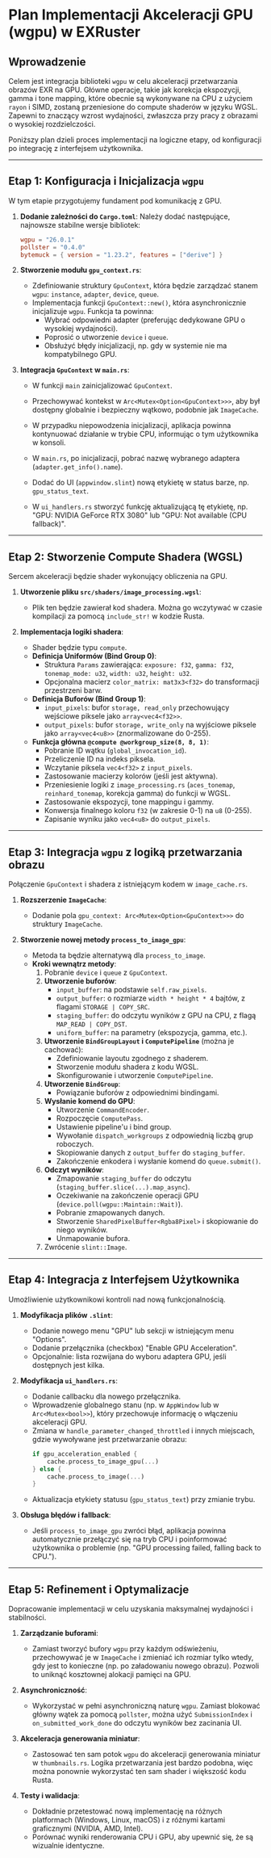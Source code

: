 # Plan Implementacji Akceleracji GPU (wgpu) w EXRuster

## Wprowadzenie

Celem jest integracja biblioteki `wgpu` w celu akceleracji przetwarzania obrazów EXR na GPU. Główne operacje, takie jak korekcja ekspozycji, gamma i tone mapping, które obecnie są wykonywane na CPU z użyciem `rayon` i SIMD, zostaną przeniesione do compute shaderów w języku WGSL. Zapewni to znaczący wzrost wydajności, zwłaszcza przy pracy z obrazami o wysokiej rozdzielczości.

Poniższy plan dzieli proces implementacji na logiczne etapy, od konfiguracji po integrację z interfejsem użytkownika.

---

## Etap 1: Konfiguracja i Inicjalizacja `wgpu`

W tym etapie przygotujemy fundament pod komunikację z GPU.

1.  **Dodanie zależności do `Cargo.toml`**:
    Należy dodać następujące, najnowsze stabilne wersje bibliotek:
    ```toml
    wgpu = "26.0.1"
    pollster = "0.4.0"
    bytemuck = { version = "1.23.2", features = ["derive"] }
    ```

2.  **Stworzenie modułu `gpu_context.rs`**:
    *   Zdefiniowanie struktury `GpuContext`, która będzie zarządzać stanem `wgpu`: `instance`, `adapter`, `device`, `queue`.
    *   Implementacja funkcji `GpuContext::new()`, która asynchronicznie inicjalizuje `wgpu`. Funkcja ta powinna:
        *   Wybrać odpowiedni adapter (preferując dedykowane GPU o wysokiej wydajności).
        *   Poprosić o utworzenie `device` i `queue`.
        *   Obsłużyć błędy inicjalizacji, np. gdy w systemie nie ma kompatybilnego GPU.

3.  **Integracja `GpuContext` w `main.rs`**:
    *   W funkcji `main` zainicjalizować `GpuContext`.
    *   Przechowywać kontekst w `Arc<Mutex<Option<GpuContext>>>`, aby był dostępny globalnie i bezpieczny wątkowo, podobnie jak `ImageCache`.
    *   W przypadku niepowodzenia inicjalizacji, aplikacja powinna kontynuować działanie w trybie CPU, informując o tym użytkownika w konsoli.


    *   W `main.rs`, po inicjalizacji, pobrać nazwę wybranego adaptera (`adapter.get_info().name`).
    *   Dodać do UI (`appwindow.slint`) nową etykietę w status barze, np. `gpu_status_text`.
    *   W `ui_handlers.rs` stworzyć funkcję aktualizującą tę etykietę, np. "GPU: NVIDIA GeForce RTX 3080" lub "GPU: Not available (CPU fallback)".

---

## Etap 2: Stworzenie Compute Shadera (WGSL)

Sercem akceleracji będzie shader wykonujący obliczenia na GPU.

1.  **Utworzenie pliku `src/shaders/image_processing.wgsl`**:
    *   Plik ten będzie zawierał kod shadera. Można go wczytywać w czasie kompilacji za pomocą `include_str!` w kodzie Rusta.

2.  **Implementacja logiki shadera**:
    *   Shader będzie typu `compute`.
    *   **Definicja Uniformów (Bind Group 0)**:
        *   Struktura `Params` zawierająca: `exposure: f32`, `gamma: f32`, `tonemap_mode: u32`, `width: u32`, `height: u32`.
        *   Opcjonalna macierz `color_matrix: mat3x3<f32>` do transformacji przestrzeni barw.
    *   **Definicja Buforów (Bind Group 1)**:
        *   `input_pixels`: bufor `storage, read_only` przechowujący wejściowe piksele jako `array<vec4<f32>>`.
        *   `output_pixels`: bufor `storage, write_only` na wyjściowe piksele jako `array<vec4<u8>>` (znormalizowane do 0-255).
    *   **Funkcja główna `@compute @workgroup_size(8, 8, 1)`**:
        *   Pobranie ID wątku (`global_invocation_id`).
        *   Przeliczenie ID na indeks piksela.
        *   Wczytanie piksela `vec4<f32>` z `input_pixels`.
        *   Zastosowanie macierzy kolorów (jeśli jest aktywna).
        *   Przeniesienie logiki z `image_processing.rs` (`aces_tonemap`, `reinhard_tonemap`, korekcja gamma) do funkcji w WGSL.
        *   Zastosowanie ekspozycji, tone mappingu i gammy.
        *   Konwersja finalnego koloru `f32` (w zakresie 0-1) na `u8` (0-255).
        *   Zapisanie wyniku jako `vec4<u8>` do `output_pixels`.

---

## Etap 3: Integracja `wgpu` z logiką przetwarzania obrazu

Połączenie `GpuContext` i shadera z istniejącym kodem w `image_cache.rs`.

1.  **Rozszerzenie `ImageCache`**:
    *   Dodanie pola `gpu_context: Arc<Mutex<Option<GpuContext>>>` do struktury `ImageCache`.









2.  **Stworzenie nowej metody `process_to_image_gpu`**:
    *   Metoda ta będzie alternatywą dla `process_to_image`.
    *   **Kroki wewnątrz metody**:
        1.  Pobranie `device` i `queue` z `GpuContext`.
        2.  **Utworzenie buforów**:
            *   `input_buffer`: na podstawie `self.raw_pixels`.
            *   `output_buffer`: o rozmiarze `width * height * 4` bajtów, z flagami `STORAGE | COPY_SRC`.
            *   `staging_buffer`: do odczytu wyników z GPU na CPU, z flagą `MAP_READ | COPY_DST`.
            *   `uniform_buffer`: na parametry (ekspozycja, gamma, etc.).
        3.  **Utworzenie `BindGroupLayout` i `ComputePipeline`** (można je cachować):
            *   Zdefiniowanie layoutu zgodnego z shaderem.
            *   Stworzenie modułu shadera z kodu WGSL.
            *   Skonfigurowanie i utworzenie `ComputePipeline`.
        4.  **Utworzenie `BindGroup`**:
            *   Powiązanie buforów z odpowiednimi bindingami.
        5.  **Wysłanie komend do GPU**:
            *   Utworzenie `CommandEncoder`.
            *   Rozpoczęcie `ComputePass`.
            *   Ustawienie pipeline'u i bind group.
            *   Wywołanie `dispatch_workgroups` z odpowiednią liczbą grup roboczych.
            *   Skopiowanie danych z `output_buffer` do `staging_buffer`.
            *   Zakończenie enkodera i wysłanie komend do `queue.submit()`.
        6.  **Odczyt wyników**:
            *   Zmapowanie `staging_buffer` do odczytu (`staging_buffer.slice(...).map_async`).
            *   Oczekiwanie na zakończenie operacji GPU (`device.poll(wgpu::Maintain::Wait)`).
            *   Pobranie zmapowanych danych.
            *   Stworzenie `SharedPixelBuffer<Rgba8Pixel>` i skopiowanie do niego wyników.
            *   Unmapowanie bufora.
        7.  Zwrócenie `slint::Image`.

---

## Etap 4: Integracja z Interfejsem Użytkownika

Umożliwienie użytkownikowi kontroli nad nową funkcjonalnością.

1.  **Modyfikacja plików `.slint`**:
    *   Dodanie nowego menu "GPU" lub sekcji w istniejącym menu "Options".
    *   Dodanie przełącznika (checkbox) "Enable GPU Acceleration".
    *   Opcjonalnie: lista rozwijana do wyboru adaptera GPU, jeśli dostępnych jest kilka.

2.  **Modyfikacja `ui_handlers.rs`**:
    *   Dodanie callbacku dla nowego przełącznika.
    *   Wprowadzenie globalnego stanu (np. w `AppWindow` lub w `Arc<Mutex<bool>>`), który przechowuje informację o włączeniu akceleracji GPU.
    *   Zmiana w `handle_parameter_changed_throttled` i innych miejscach, gdzie wywoływane jest przetwarzanie obrazu:
        ```rust
        if gpu_acceleration_enabled {
            cache.process_to_image_gpu(...)
        } else {
            cache.process_to_image(...)
        }
        ```
    *   Aktualizacja etykiety statusu (`gpu_status_text`) przy zmianie trybu.

3.  **Obsługa błędów i fallback**:
    *   Jeśli `process_to_image_gpu` zwróci błąd, aplikacja powinna automatycznie przełączyć się na tryb CPU i poinformować użytkownika o problemie (np. "GPU processing failed, falling back to CPU.").

---

## Etap 5: Refinement i Optymalizacje

Dopracowanie implementacji w celu uzyskania maksymalnej wydajności i stabilności.

1.  **Zarządzanie buforami**:
    *   Zamiast tworzyć bufory `wgpu` przy każdym odświeżeniu, przechowywać je w `ImageCache` i zmieniać ich rozmiar tylko wtedy, gdy jest to konieczne (np. po załadowaniu nowego obrazu). Pozwoli to uniknąć kosztownej alokacji pamięci na GPU.

2.  **Asynchroniczność**:
    *   Wykorzystać w pełni asynchroniczną naturę `wgpu`. Zamiast blokować główny wątek za pomocą `pollster`, można użyć `SubmissionIndex` i `on_submitted_work_done` do odczytu wyników bez zacinania UI.

3.  **Akceleracja generowania miniatur**:
    *   Zastosować ten sam potok `wgpu` do akceleracji generowania miniatur w `thumbnails.rs`. Logika przetwarzania jest bardzo podobna, więc można ponownie wykorzystać ten sam shader i większość kodu Rusta.

4.  **Testy i walidacja**:
    *   Dokładnie przetestować nową implementację na różnych platformach (Windows, Linux, macOS) i z różnymi kartami graficznymi (NVIDIA, AMD, Intel).
    *   Porównać wyniki renderowania CPU i GPU, aby upewnić się, że są wizualnie identyczne.

